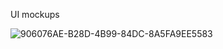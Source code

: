UI mockups  

![906076AE-B28D-4B99-84DC-8A5FA9EE5583](https://github.com/mschneider247/space-farmer/assets/21366524/8858bc6a-7b8e-4659-bf67-8689e7b4aad8)
